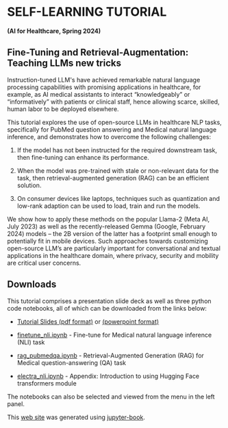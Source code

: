 # SELF-LEARNING TUTORIAL

__(AI for Healthcare, Spring 2024)__


## Fine-Tuning and Retrieval-Augmentation: Teaching LLMs new tricks

Instruction-tuned LLM's have achieved remarkable natural language
processing capabilities with promising applications in healthcare, for
example, as AI medical assistants to interact “knowledgeably” or
“informatively” with patients or clinical staff, hence allowing
scarce, skilled, human labor to be deployed elsewhere.

This tutorial explores the use of open-source LLMs in healthcare NLP
tasks, specifically for PubMed question answering and Medical natural
language inference, and demonstrates how to overcome the following
challenges:

1. If the model has not been instructed for the required
downstream task, then fine-tuning can enhance its performance.

2. When the model was pre-trained with stale or non-relevant data
for the task, then retrieval-augmented generation (RAG) can be an
efficient solution.

2. On consumer devices like laptops, techniques such as quantization
and low-rank adaption can be used to load, train and run the models.

We show how to apply these methods on the popular Llama-2 (Meta AI,
July 2023) as well as the recently-released Gemma (Google, February
2024) models – the 2B version of the latter has a footprint small
enough to potentially fit in mobile devices. Such approaches towards
customizing open-source LLM’s are particularly important for
conversational and textual applications in the healthcare domain,
where privacy, security and mobility are critical user concerns.


## Downloads

This tutorial comprises a presentation slide deck as well as
three python code notebooks, all of which can be downloaded from the links below:

- [Tutorial Slides (pdf format)](https://t-lim.github.io/tutorial.pdf)
or [(powerpoint format)](https://t-lim.github.io/tutorial.pptx)

- [finetune_nli.ipynb](https://github.com/t-lim/t-lim.github.io/blob/main/_sources/finetune_nli.ipynb) -
Fine-tune for Medical natural language inference (NLI) task

- [rag_pubmedqa.ipynb](https://github.com/t-lim/t-lim.github.io/blob/main/_sources/rag_pubmedqa.ipynb) -
Retrieval-Augmented Generation (RAG) for Medical question-answering (QA) task

- [electra_nli.ipynb](https://github.com/t-lim/t-lim.github.io/blob/main/_sources/electra_nli.ipynb) -
Appendix: Introduction to using Hugging Face transformers module

The notebooks can also be selected and viewed from the menu in the left panel.

This [web site](http://t-lim.github.io) was generated using
[jupyter-book](https://jupyterbook.org).



